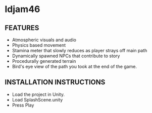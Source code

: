 # ldjam46
FEATURES
--------
- Atmospheric visuals and audio
- Physics based movement
- Stamina meter that slowly reduces as player strays off main path
- Dynamically spawned NPCs that contribute to story
- Procedurally generated terrain
- Bird's eye view of the path you took at the end of the game.

INSTALLATION INSTRUCTIONS
-------------------------
- Load the project in Unity.
- Load SplashScene.unity
- Press Play
